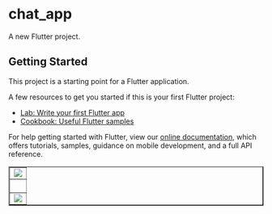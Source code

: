 # chat_app

A new Flutter project.

## Getting Started

This project is a starting point for a Flutter application.

A few resources to get you started if this is your first Flutter project:

- [Lab: Write your first Flutter app](https://flutter.dev/docs/get-started/codelab)
- [Cookbook: Useful Flutter samples](https://flutter.dev/docs/cookbook)

For help getting started with Flutter, view our
[online documentation](https://flutter.dev/docs), which offers tutorials,
samples, guidance on mobile development,  and a full API reference.


<table border="2" align="center"> 
  <tr>
    <td><img src="https://github.com/mahirkursun/chatapp/blob/main/images/chatapp1.gif"  /></td>
  </tr>
  
   <tr>
    <td><br/></td>
  </tr> 
  
  <tr> 
    <td><img src="https://github.com/mahirkursun/chatapp/blob/main/images/chatapp2.gif"/></td>
  </tr>

</table>
